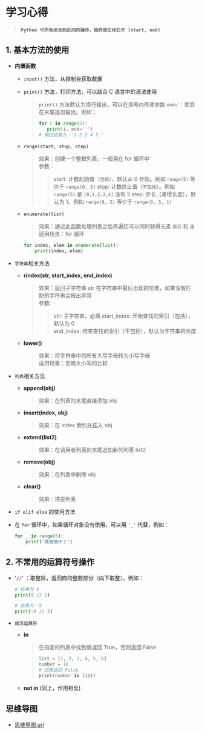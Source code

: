 # 学习心得

> **`Python 中所有涉及到区间的操作，始终是左闭右开 [start, end)`**

## 1. 基本方法的使用

- **内置函数**

  - `input()` 方法，从控制台获取数据
  - `print()` 方法，打印方法，可以结合 C 语言中的语法使用

    > `print()` 方法默认为换行输出，可以在括号内传递参数 `end=''` 使其在末尾追加输出。例如：
    >
    > ```python
    > for i in range(5):
    >    print(i, end=' ')
    > # 输出结果为：'1 2 3 4 5 '
    > ```

  - `range(start, stop, step)`
    > 效果：创建一个整数列表，一般用在 for 循环中  
    > 参数：
    >
    > > start: 计数起始值（`包括`），默认从 0 开始。例如 `range(5)` 等价于 `range(0, 5)`
    > > stop: 计数终止值（`不包括`）。例如 `range(5)` 是 `[0,1,2,3,4]` 没有 5
    > > step: 步长（递增长度），默认为 1。例如 `range(0, 5)` 等价于 `range(0, 5, 1)`
  - `enumerate(list)`
    > 效果：通过此函数处理列表之后再遍历可以同时获得元素 `索引` 和 `值`
    > 适用场景：for 循环

    ```python
    for index, elem in enumerate(list):
        print(index, elem)
    ```

- `字符串`相关方法

  - **rindex(str, start_index, end_index)**
    > 效果：返回子字符串 str 在字符串中最后出现的位置，如果没有匹配的字符串会报出异常  
    > 参数:
    >
    > > str: 子字符串，必填
    > > start_index: 开始查找的索引（包括），默认为 0  
    > > end_index: 结束查找的索引（不包括），默认为字符串的长度
  - **lower()**
    > 效果：将字符串中的所有大写字母转为小写字母  
    > 适用场景：忽略大小写的比较

- `列表`相关方法

  - **append(obj)**
    > 效果：在列表的末尾直接添加 obj
  - **insert(index, obj)**
    > 效果：在 index 索引处插入 obj
  - **extend(list2)**
    > 效果：在调用者列表的末尾追加新的列表 list2
  - **remove(obj)**
    > 效果：在列表中删除 obj
  - **clear()**
    > 效果：清空列表

- `if elif else` 的使用方法
- 在 `for` 循环中，如果循环对象没有使用，可以用 `'_'` 代替，例如：

  ```python
  for _ in range(5):
      print('我被循环了')
  ```

## 2. 不常用的运算符号操作

- '`//`' ：取整除，返回商的整数部分（向下取整）。例如：

  ```python
  # 结果为 4
  print(9 // 2)

  # 结果为 -5
  print(-9 // 2)
  ```

- `成员运算符`

  - **in**

    > 在指定的列表中找到值返回 True，否则返回 False
    >
    > ```python
    > list = [1, 2, 3, 4, 5, 6]
    > number = 10
    > # 结果返回 False
    > print(number in list)
    > ```

  - **not in** (同上，作用相反)

## 思维导图

- [思维导图 url](https://www.processon.com/mindmap/5e805a28e4b06b8530018fd6)
